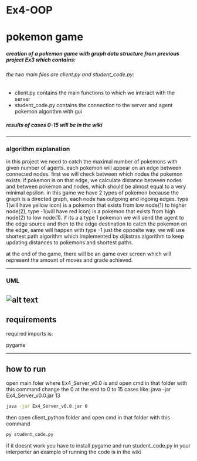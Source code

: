 
# Ex4-OOP
# pokemon game


##### creation of a pokemon game with graph data structure from previous project Ex3 which contains: 
###### the two main files are client.py and student_code.py:

- client.py contains the main functions to which we interact with the server
- student_code.py contains the connection to the server and agent pokemon algorithm with gui 
##### results of cases 0-15 will be in the wiki

-------------

### algorithm explanation

in this project we need to catch the maximal number of pokemons with given number of agents. each pokemon will appear on an edge between connected nodes. first we will check between which nodes the pokemon exists. if pokemon is on that edge, we calculate distance between nodes and between pokemon and nodes, which should be almost equal to a very minimal epsilon. in this game we have 2 types of pokemon because the graph is a directed graph, each node has outgoing and ingoing edges. type 1(will have yellow icon) is a pokemon that exists from low node(1) to higher node(2), type -1(will have red icon) is a pokemon that exists from high node(2) to low node(1). if its a a type 1 pokemon we will send the agent to the edge source and then to the edge destination to catch the pokemon on the edge, same will happen with type -1 just the opposite way. we will use shortest path algorithm which implemented by dijkstras algorithm to keep updating distances to pokemons and shortest paths.

at the end of the game, there will be an game over screen which will represent the amount of moves and grade achieved.


----
### UML
![alt text](https://i.imgur.com/ZHUkFzZ.png)
----
## requirements

required imports is:

pygame

----
## how to run
open main foler where Ex4_Server_v0.0 is and open cmd in that folder with this command
change the 0 at the end to 0 to 15 cases like: java -jar Ex4_Server_v0.0.jar 13
```sh
java -jar Ex4_Server_v0.0.jar 0
```
then open client_python folder and open cmd in that folder with this command
```sh
py student_code.py
```
if it doesnt work you have to install pygame and run student_code.py in your interperter
an example of running the code is in the wiki
